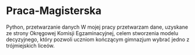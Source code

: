 # Praca-Magisterska
Python, przetwarzanie danych
W mojej pracy przetwarzam dane, uzyskane ze strony Okręgowej Komisji Egzaminacyjnej, celem stworzenia modelu decyzyjnego, który pozwoli uczniom kończącym gimnazjum wybrać jedno z trójmiejskich liceów.
